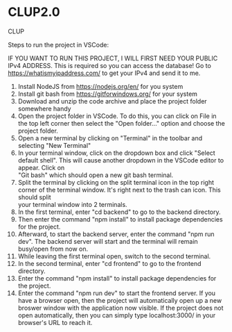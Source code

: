# CLUP2.0
CLUP

Steps to run the project in VSCode:

IF YOU WANT TO RUN THIS PROJECT, I WILL FIRST NEED YOUR PUBLIC IPv4 ADDRESS. 
This is required so you can access the database!
Go to https://whatismyipaddress.com/  to get your IPv4 and send it to me. 


1.  Install NodeJS from https://nodejs.org/en/ for you system
2.  Install git bash from https://gitforwindows.org/ for your system
3.  Download and unzip the code archive and place the project folder somewhere handy
4.  Open the project folder in VSCode. To do this, you can click on File in the top left corner then select the "Open folder..." option and choose the project
    folder.
5.  Open a new terminal by clicking on "Terminal" in the toolbar and selecting "New Terminal"
6.  In your terminal window, click on the dropdown box and click "Select default shell". This will cause another dropdown in the VSCode editor to appear. Click on     
    "Git bash" which should open a new git bash terminal.
7.  Split the terminal by clicking on the split terminal icon in the top right corner of the terminal window. It's right next to the trash can icon. This should split   
    your terminal window into 2 terminals.
8.  In the first terminal, enter "cd backend" to go to the backend directory.
9.  Then enter the command "npm install" to install package dependencies for the project.
10. Afterward, to start the backend server, enter the command "npm run dev". The backend server will start and the terminal will remain busy/open from now on.
11. While leaving the first terminal open, switch to the second terminal.
12. In the second terminal, enter "cd frontend" to go to the frontend directory.
13. Enter the command "npm install" to install package dependencies for the project.
14. Enter the command "npm run dev" to start the frontend server. If you have a browser open, then the project will automatically open up a new broswer
    window with the application now visible. If the project does not open automatically, then you can simply type localhost:3000/ in your browser's URL to reach
    it.
